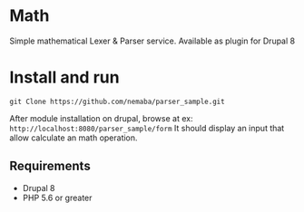 # Math

Simple mathematical Lexer & Parser service.
Available as plugin for  Drupal 8

# Install and run

```
git Clone https://github.com/nemaba/parser_sample.git
```

After module installation on drupal, browse at ex:
`http://localhost:8080/parser_sample/form`
It should display an input that allow calculate an math operation.

## Requirements

- Drupal 8
- PHP 5.6 or greater
